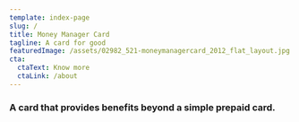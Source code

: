 ```yaml
---
template: index-page
slug: /
title: Money Manager Card
tagline: A card for good
featuredImage: /assets/02982_521-moneymanagercard_2012_flat_layout.jpg
cta:
  ctaText: Know more
  ctaLink: /about
---
```

### A card that provides benefits beyond a simple prepaid card.